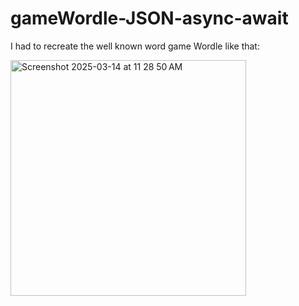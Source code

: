 # gameWordle-JSON-async-await
I had to recreate the well known word game Wordle like that:

<img width="377" alt="Screenshot 2025-03-14 at 11 28 50 AM" src="https://github.com/user-attachments/assets/30a42549-4d83-42ba-8bb8-018cdc856a54" />
